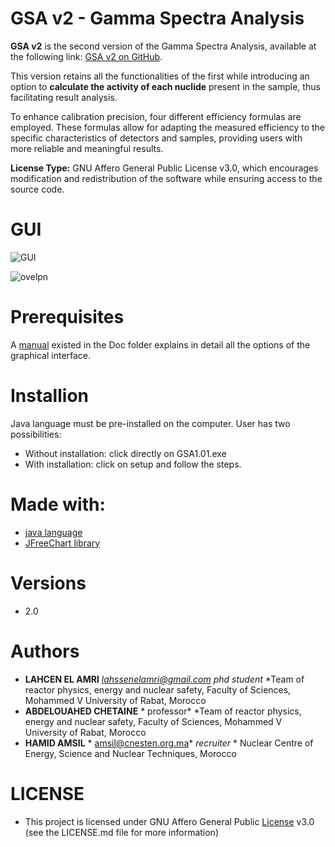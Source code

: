 # GSA v2 - Gamma Spectra Analysis

**GSA v2** is the second version of the Gamma Spectra Analysis, available at the following link: [GSA v2 on GitHub](https://github.com/LAHCEN-EL-AMRI/Gamma-spectra-analysis/tree/master).

This version retains all the functionalities of the first while introducing an option to **calculate the activity of each nuclide** present in the sample, thus facilitating result analysis.

To enhance calibration precision, four different efficiency formulas are employed. These formulas allow for adapting the measured efficiency to the specific characteristics of detectors and samples, providing users with more reliable and meaningful results.

**License Type:** GNU Affero General Public License v3.0, which encourages modification and redistribution of the software while ensuring access to the source code.


# GUI 


![GUI](https://user-images.githubusercontent.com/84868855/133160395-fd108504-539a-4871-9add-2fa9c1304f51.png)


![ovelpn](https://user-images.githubusercontent.com/84868855/133216366-69d03e72-e784-4878-877d-0bde54b26cd4.png)


# Prerequisites
A [manual]([https://github.com/LAHCEN-EL-AMRI/GSA1.01/tree/master/GSA.1.01WithInstall/Doc](https://github.com/LAHCEN-EL-AMRI/GSAv2/blob/master/GSA.v2/Doc/Manuel%20GSA%20v2.pdf)) existed in the Doc folder explains in detail all the options of the graphical interface.

                          
# Installion

Java language must be pre-installed on the computer.
User has two possibilities:
- Without installation: click directly on GSA1.01.exe
- With installation: click on setup and follow the steps.


# Made with:

- [java language](https://www.java.com/download/ie_manual.jsp)
- [JFreeChart library](https://www.jfree.org/jfreechart/)


# Versions
- 2.0


# Authors
* **LAHCEN EL AMRI** *lahssenelamri@gmail.com* *phd student* *Team of reactor physics, energy and nuclear safety, Faculty of Sciences, Mohammed V University of Rabat, Morocco
*  **ABDELOUAHED CHETAINE** * professor* *Team of reactor physics, energy and nuclear safety, Faculty of Sciences, Mohammed V University of Rabat, Morocco
* **HAMID AMSIL** *  amsil@cnesten.org.ma*  *recruiter* * Nuclear Centre of Energy, Science and Nuclear Techniques, Morocco


# LICENSE

- This project is licensed under GNU Affero General Public [License]([https://github.com/LAHCEN-EL-AMRI/Gamma-spectra-analysis/blob/master/LICENSE](https://github.com/LAHCEN-EL-AMRI/GSA1.01/blob/master/LICENSE))  v3.0 (see the LICENSE.md file for more information)
